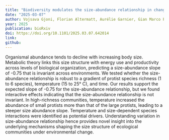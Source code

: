 ```yaml
---
title: "Biodiversity modulates the size-abundance relationship in changing environments."
date: "2025-03-07"
author: Vojsava Gjoni, Florian Altermatt, Aurélie Garnier, Gian Marco Palamara, Mathew Seymour, Mikael Pontarp, Frank Pennekamp.
year: 2025
publication: bioRxiv
doi: https://doi.org/10.1101/2025.03.07.642014
link: 
github:
---
```


Organismal abundance tends to decline with increasing body size. Metabolic theory links this size structure with energy use and productivity across levels of biological organization, predicting a size-abundance slope of -0.75 that is invariant across environments. We tested whether the size-abundance relationship is robust to a gradient of protist species richness (1 to 6 species), temperature (15 to 25° C), and time. Our results support the expected slope of -0.75 for the size-abundance relationship, but we found interactive effects indicating that the size-abundance relationship is not invariant. In high-richness communities, temperature increased the abundance of small protists more than that of the large protists, leading to a steeper size abundance slope. Temperature and size-dependent species interactions were identified as potential drivers. Understanding variation in size-abundance relationship hence provides novel insight into the underlying mechanisms shaping the size structure of ecological communities under environmental change.
 